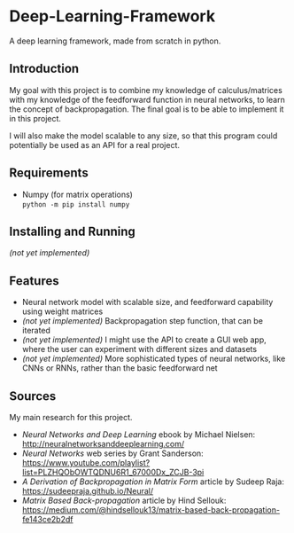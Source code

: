 
# Deep-Learning-Framework
A deep learning framework, made from scratch in python.

## Introduction

My goal with this project is to combine my knowledge of calculus/matrices with my knowledge of the feedforward function in neural networks, to learn the concept of backpropagation. The final goal is to be able to implement it in this project.

I will also make the model scalable to any size, so that this program could potentially be used as an API for a real project.

## Requirements
 * Numpy (for matrix operations)  
```python -m pip install numpy```

## Installing and Running
*(not yet implemented)*

## Features
 * Neural network model with scalable size, and feedforward capability using weight matrices
 * *(not yet implemented)* Backpropagation step function, that can be iterated
 * *(not yet implemented)* I might use the API to create a GUI web app, where the user can experiment with different sizes and datasets
 * *(not yet implemented)* More sophisticated types of neural networks, like CNNs or RNNs, rather than the basic feedforward net

## Sources
My main research for this project.
 * *Neural Networks and Deep Learning* ebook by Michael Nielsen:  
http://neuralnetworksanddeeplearning.com/
 * *Neural Networks* web series by Grant Sanderson:  
https://www.youtube.com/playlist?list=PLZHQObOWTQDNU6R1_67000Dx_ZCJB-3pi
 * *A Derivation of Backpropagation in Matrix Form* article by Sudeep Raja:  
https://sudeepraja.github.io/Neural/
 * *Matrix Based Back-propagation* article by Hind Sellouk:  
https://medium.com/@hindsellouk13/matrix-based-back-propagation-fe143ce2b2df
